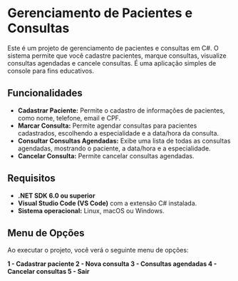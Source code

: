 # Gerenciamento de Pacientes e Consultas

Este é um projeto de gerenciamento de pacientes e consultas em C#. O sistema permite que você cadastre pacientes, marque consultas, visualize consultas agendadas e cancele consultas. É uma aplicação simples de console para fins educativos.

## Funcionalidades

- **Cadastrar Paciente:** Permite o cadastro de informações de pacientes, como nome, telefone, email e CPF.
- **Marcar Consulta:** Permite agendar consultas para pacientes cadastrados, escolhendo a especialidade e a data/hora da consulta.
- **Consultar Consultas Agendadas:** Exibe uma lista de todas as consultas agendadas, mostrando o paciente, a data/hora e a especialidade.
- **Cancelar Consulta:** Permite cancelar consultas agendadas.

## Requisitos

- **.NET SDK 6.0 ou superior**
- **Visual Studio Code (VS Code)** com a extensão C# instalada.
- **Sistema operacional:** Linux, macOS ou Windows.

## Menu de Opções

Ao executar o projeto, você verá o seguinte menu de opções:

**1 - Cadastrar paciente
2 - Nova consulta
3 - Consultas agendadas
4 - Cancelar consultas
5 - Sair**
